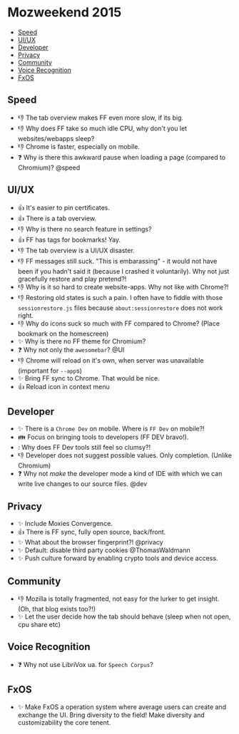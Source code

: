 # Mozweekend 2015

- [Speed](#speed)
- [UI/UX](#uiux)
- [Developer](#developer)
- [Privacy](#privacy)
- [Community](#community)
- [Voice Recognition](#voice-recognition)
- [FxOS](#fxos)


## Speed
- :-1: The tab overview makes FF even more slow, if its big.
- :-1: Why does FF take so much idle CPU, why don't you let websites/webapps sleep?
- :-1: Chrome is faster, especially on mobile.
- :question: Why is there this awkward pause when loading a page (compared to Chromium)? @speed


## UI/UX
- :+1: It's easier to pin certificates.
- :+1: There is a tab overview.
- :-1: Why is there no search feature in settings?
- :+1: FF has tags for bookmarks! Yay.
- :-1: The tab overview is a UI/UX disaster.
- :-1: FF messages still suck. "This is embarassing" - it would not have been if you hadn't said it (because I crashed it voluntarily). Why not just gracefully restore and play pretend?!
- :-1: Why is it so hard to create website-apps. Why not like with Chrome?!
- :-1: Restoring old states is such a pain. I often have to fiddle with those `sessionrestore.js` files because `about:sessionrestore` does not work right.
- :-1: Why do icons suck so much with FF compared to Chrome? (Place bookmark on the homescreen)
- :sparkles: Why is there no FF theme for Chromium?
- :question: Why not only the `awesomebar`? @UI
- :-1: Chrome will reload on it's own, when server was unavailable (important for `--app`s)
- :sparkles: Bring FF sync to Chrome. That would be nice.
- :+1: Reload icon in context menu


## Developer
- :sparkles: There is a `Chrome Dev` on mobile. Where is `FF Dev` on mobile?!
- :family: Focus on bringing tools to developers (FF DEV bravo!).
- : Why does FF Dev tools still feel so clumsy?!
- :-1: Developer does not suggest possible values. Only completion. (Unlike Chromium)
- :question: Why not *make* the developer mode a kind of IDE with which we can write live changes to our source files. @dev


## Privacy
- :sparkles: Include Moxies Convergence.
- :+1: There is FF sync, fully open source, back/front.
- :sparkles: What about the browser fingerprint?! @privacy
- :sparkles: Default: disable third party cookies @ThomasWaldmann
- :sparkles: Push culture forward by enabling crypto tools and device access.


## Community
- :-1: Mozilla is totally fragmented, not easy for the lurker to get insight. (Oh, that blog exists too?!)
- :sparkles: Let the user decide how the tab should behave (sleep when not open, cpu share etc)


## Voice Recognition
- :question: Why not use LibriVox ua. for `Speech Corpus`?


## FxOS
- :sparkles: Make FxOS a operation system where average users can create and exchange the UI. Bring diversity to the field! Make diversity and customizability the core tenent.
